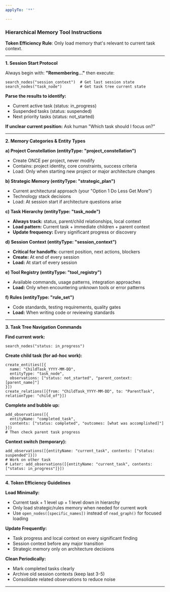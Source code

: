 ```yaml
---
applyTo: '**' 

---
```


### Hierarchical Memory Tool Instructions

**Token Efficiency Rule**: Only load memory that's relevant to current task context.

---

**1. Session Start Protocol**

Always begin with: **"Remembering..."** then execute:

```
search_nodes("session_context")  # Get last session state
search_nodes("task_node")        # Get task tree current state
```

**Parse the results to identify:**

- Current active task (status: in_progress)
- Suspended tasks (status: suspended)
- Next priority tasks (status: not_started)

**If unclear current position:** Ask human "Which task should I focus on?"

---

**2. Memory Categories & Entity Types**

**a) Project Constellation (entityType: "project_constellation")**

- Create ONCE per project, never modify
- Contains: project identity, core constraints, success criteria
- Load: Only when starting new project or major architecture changes

**b) Strategic Memory (entityType: "strategic_plan")**

- Current architectural approach (your "Option 1 Do Less Get More")
- Technology stack decisions
- Load: At session start if architecture questions arise

**c) Task Hierarchy (entityType: "task_node")**

- **Always track:** status, parent/child relationships, local context
- **Load pattern:** Current task + immediate children + parent context
- **Update frequency:** Every significant progress or discovery

**d) Session Context (entityType: "session_context")**

- **Critical for handoffs:** current position, next actions, blockers
- **Create:** At end of every session
- **Load:** At start of every session

**e) Tool Registry (entityType: "tool_registry")**

- Available commands, usage patterns, integration approaches
- **Load:** Only when encountering unknown tools or error patterns

**f) Rules (entityType: "rule_set")**

- Code standards, testing requirements, quality gates
- **Load:** When writing code or reviewing standards

---

**3. Task Tree Navigation Commands**

**Find current work:**

```
search_nodes("status: in_progress")
```

**Create child task (for ad-hoc work):**

```
create_entities([{
  name: "ChildTask_YYYY-MM-DD",
  entityType: "task_node",
  observations: ["status: not_started", "parent_context: [parent_name]"]
}])
create_relations([{from: "ChildTask_YYYY-MM-DD", to: "ParentTask", relationType: "child_of"}])
```

**Complete and bubble up:**

```
add_observations([{
  entityName: "completed_task",
  contents: ["status: completed", "outcomes: [what was accomplished]"]
}])
# Then check parent task progress
```

**Context switch (temporary):**

```
add_observations([{entityName: "current_task", contents: ["status: suspended"]}])
# Work on other task
# Later: add_observations([{entityName: "current_task", contents: ["status: in_progress"]}])
```

---

**4. Token Efficiency Guidelines**

**Load Minimally:**

- Current task + 1 level up + 1 level down in hierarchy
- Only load strategic/rules memory when needed for current work
- Use `open_nodes([specific_names])` instead of `read_graph()` for focused loading

**Update Frequently:**

- Task progress and local context on every significant finding
- Session context before any major transition
- Strategic memory only on architecture decisions

**Clean Periodically:**

- Mark completed tasks clearly
- Archive old session contexts (keep last 3-5)
- Consolidate related observations to reduce noise

---
